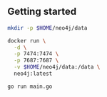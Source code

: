 ## Getting started

```bash
mkdir -p $HOME/neo4j/data

docker run \
  -d \
  -p 7474:7474 \
  -p 7687:7687 \
  -v $HOME/neo4j/data:/data \
  neo4j:latest

go run main.go
```
